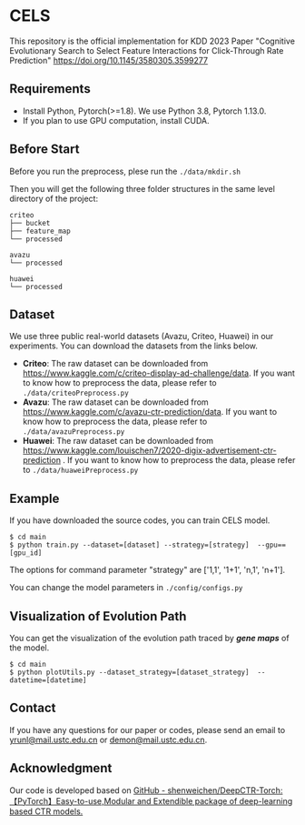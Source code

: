 # CELS
This repository is the official implementation for KDD 2023 Paper "Cognitive Evolutionary Search to Select Feature Interactions for Click-Through Rate Prediction" https://doi.org/10.1145/3580305.3599277 




## Requirements
* Install Python, Pytorch(>=1.8). We use Python 3.8, Pytorch 1.13.0.
* If you plan to use GPU computation, install CUDA.



## Before Start

Before you run the preprocess, plese run the `./data/mkdir.sh`

Then you will get the following three folder structures in the same level directory of the project:

```
criteo
├── bucket
├── feature_map
└── processed

avazu
└── processed

huawei
└── processed
```



## Dataset

We use three public real-world datasets (Avazu, Criteo, Huawei) in our experiments. You can download the datasets from the links below.

- **Criteo**: The raw dataset can be downloaded from https://www.kaggle.com/c/criteo-display-ad-challenge/data. If you want to know how to preprocess the data, please refer to `./data/criteoPreprocess.py`
- **Avazu**: The raw dataset can be downloaded from https://www.kaggle.com/c/avazu-ctr-prediction/data. If you want to know how to preprocess the data, please refer to `./data/avazuPreprocess.py`
- **Huawei**: The raw dataset can be downloaded from https://www.kaggle.com/louischen7/2020-digix-advertisement-ctr-prediction . If you want to know how to preprocess the data, please refer to `./data/huaweiPreprocess.py`




## Example
If you have downloaded the source codes, you can train CELS model.
```
$ cd main
$ python train.py --dataset=[dataset] --strategy=[strategy]  --gpu==[gpu_id] 
```

The options for command parameter "strategy" are ['1,1',  '1+1',  'n,1',  'n+1'].

You can change the model parameters in `./config/configs.py`



## Visualization of Evolution Path

You can get the visualization of the evolution path traced by ***gene maps*** of the model.

```
$ cd main
$ python plotUtils.py --dataset_strategy=[dataset_strategy]  --datetime=[datetime]
```



## Contact

If you have any questions for our paper or codes, please send an email to yrunl@mail.ustc.edu.cn or demon@mail.ustc.edu.cn.



## Acknowledgment 
Our code is developed based on [GitHub - shenweichen/DeepCTR-Torch: 【PyTorch】Easy-to-use,Modular and Extendible package of deep-learning based CTR models.](https://github.com/shenweichen/DeepCTR-Torch)







